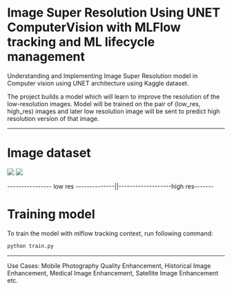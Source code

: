 # Image Super Resolution Using UNET ComputerVision with MLFlow tracking and ML lifecycle management
Understanding and Implementing Image Super Resolution model in Computer vision using UNET architecture using Kaggle dataset.

The project builds a model which will learn to improve the resolution of the low-resolution images. Model will be trained on the pair of (low_res, high_res) images and later low resolution image will be sent to predict high resolution version of that image.

************************************************

# Image dataset

![](https://github.com/joshir199/Image-Super-Resolution-Using-UNET-ComputerVision-with-MLFlow/blob/main/images/1_low.png)                       ![](https://github.com/joshir199/Image-Super-Resolution-Using-UNET-ComputerVision-with-MLFlow/blob/main/images/1_high.png)

---------------- low res --------------||-------------------high res-------



# Training model

To train the model with mlflow tracking context, run following command:
```bash
python train.py
```
******************************************************
Use Cases: Mobile Photography Quality Enhancement, Historical Image Enhancement, Medical Image Enhancement, Satellite Image Enhancement etc.
